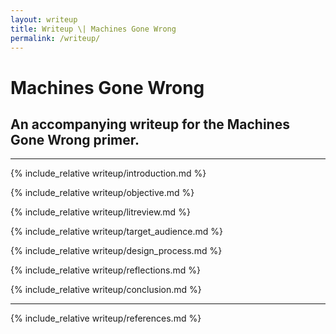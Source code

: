 ```yaml
---
layout: writeup
title: Writeup \| Machines Gone Wrong
permalink: /writeup/
---
```


# Machines Gone Wrong

## An accompanying writeup for the Machines Gone Wrong primer.

<dt-byline></dt-byline>

---

{% include_relative writeup/introduction.md %} 
<!-- 250 words -->

{% include_relative writeup/objective.md %} 
<!-- 641/500 words -->

{% include_relative writeup/litreview.md %}
<!-- 1500 words -->

{% include_relative writeup/target_audience.md %}
<!-- 500 words -->

{% include_relative writeup/design_process.md %}
<!-- 1500 words -->

{% include_relative writeup/reflections.md %}
<!-- 1000 words -->

{% include_relative writeup/conclusion.md %}
<!-- 250 words -->

---

{% include_relative writeup/references.md %}
